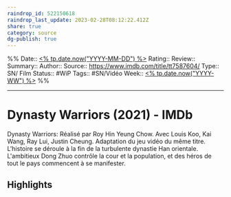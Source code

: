 ```yaml
---
raindrop_id: 522150618
raindrop_last_update: 2023-02-28T08:12:22.412Z
share: true
category: source
dg-publish: true
---
```


%%
Date:: [<% tp.date.now("YYYY-MM-DD") %>](%3C%25%20tp.date.now(%22YYYY-MM-DD%22)%20%25%3E.md)
Rating::
Review:: 
Summary:: 
Author::
Source:: https://www.imdb.com/title/tt7587604/
Type:: SN/ Film
Status:: #WiP
Tags:: #SN/Vidéo
Week:: [<% tp.date.now("YYYY-WW") %>](%3C%25%20tp.date.now(%22YYYY-WW%22)%20%25%3E.md)
%%
***
# Dynasty Warriors (2021) - IMDb

Dynasty Warriors: Réalisé par Roy Hin Yeung Chow. Avec Louis Koo, Kai Wang, Ray Lui, Justin Cheung. Adaptation du jeu vidéo du même titre. L'histoire se déroule à la fin de la turbulente dynastie Han orientale. L'ambitieux Dong Zhuo contrôle la cour et la population, et des héros de tout le pays commencent à se manifester.

## Highlights

